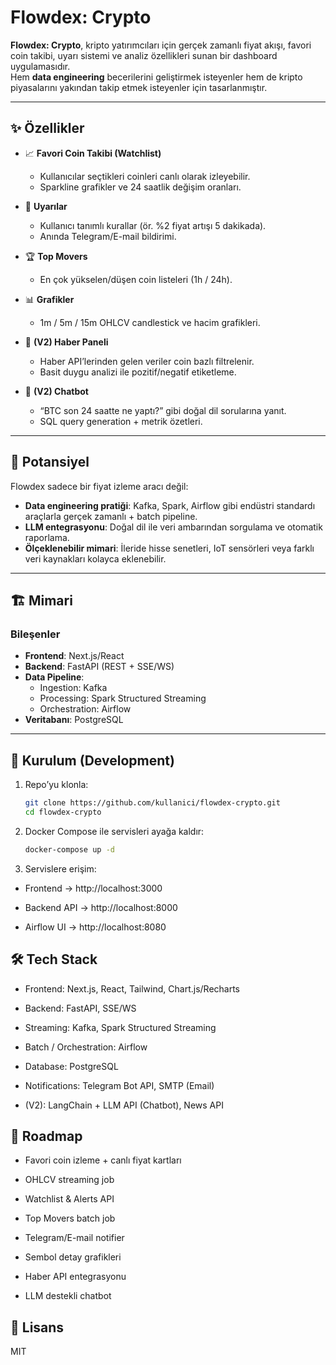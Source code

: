 # Flowdex: Crypto

**Flowdex: Crypto**, kripto yatırımcıları için gerçek zamanlı fiyat akışı, favori coin takibi, uyarı sistemi ve analiz özellikleri sunan bir dashboard uygulamasıdır.  
Hem **data engineering** becerilerini geliştirmek isteyenler hem de kripto piyasalarını yakından takip etmek isteyenler için tasarlanmıştır.

---

## ✨ Özellikler

- 📈 **Favori Coin Takibi (Watchlist)**
  - Kullanıcılar seçtikleri coinleri canlı olarak izleyebilir.
  - Sparkline grafikler ve 24 saatlik değişim oranları.

- 🚨 **Uyarılar**
  - Kullanıcı tanımlı kurallar (ör. %2 fiyat artışı 5 dakikada).
  - Anında Telegram/E-mail bildirimi.

- 🏆 **Top Movers**
  - En çok yükselen/düşen coin listeleri (1h / 24h).

- 📊 **Grafikler**
  - 1m / 5m / 15m OHLCV candlestick ve hacim grafikleri.

- 📰 **(V2) Haber Paneli**
  - Haber API’lerinden gelen veriler coin bazlı filtrelenir.
  - Basit duygu analizi ile pozitif/negatif etiketleme.

- 🤖 **(V2) Chatbot**
  - “BTC son 24 saatte ne yaptı?” gibi doğal dil sorularına yanıt.
  - SQL query generation + metrik özetleri.

---

## 🔮 Potansiyel

Flowdex sadece bir fiyat izleme aracı değil:  
- **Data engineering pratiği**: Kafka, Spark, Airflow gibi endüstri standardı araçlarla gerçek zamanlı + batch pipeline.  
- **LLM entegrasyonu**: Doğal dil ile veri ambarından sorgulama ve otomatik raporlama.  
- **Ölçeklenebilir mimari**: İleride hisse senetleri, IoT sensörleri veya farklı veri kaynakları kolayca eklenebilir.  

---

## 🏗️ Mimari

### Bileşenler
- **Frontend**: Next.js/React  
- **Backend**: FastAPI (REST + SSE/WS)  
- **Data Pipeline**:  
  - Ingestion: Kafka  
  - Processing: Spark Structured Streaming  
  - Orchestration: Airflow  
- **Veritabanı**: PostgreSQL 

---

## 🚀 Kurulum (Development)

1. Repo’yu klonla:  
   ```bash
   git clone https://github.com/kullanici/flowdex-crypto.git
   cd flowdex-crypto
   ```


2. Docker Compose ile servisleri ayağa kaldır:
    ```bash
    docker-compose up -d
    ```


3. Servislere erişim:

- Frontend → http://localhost:3000

- Backend API → http://localhost:8000

- Airflow UI → http://localhost:8080


##  🛠️ Tech Stack

- Frontend: Next.js, React, Tailwind, Chart.js/Recharts

- Backend: FastAPI, SSE/WS

- Streaming: Kafka, Spark Structured Streaming

- Batch / Orchestration: Airflow

- Database: PostgreSQL

- Notifications: Telegram Bot API, SMTP (Email)

- (V2): LangChain + LLM API (Chatbot), News API

##    📅 Roadmap

-  Favori coin izleme + canlı fiyat kartları

-  OHLCV streaming job

-  Watchlist & Alerts API

-  Top Movers batch job

-  Telegram/E-mail notifier

-  Sembol detay grafikleri

-  Haber API entegrasyonu

-  LLM destekli chatbot

## 📜 Lisans

MIT